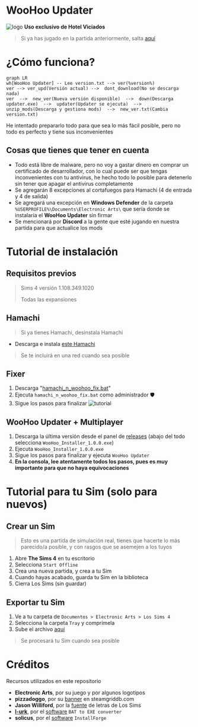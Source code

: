 ﻿# WooHoo Updater

![logo](https://imgur.com/fThyfZ7.png)
**Uso exclusivo de Hotel Viciados**

> Si ya has jugado en la partida anteriormente, salta [aquí](https://github.com/Hotel-Viciados/WooHoo-Updater?tab=readme-ov-file#woohoo-updater--multiplayer)

# ¿Cómo funciona?

```mermaid
graph LR
wh[WooHoo Updater] -- Lee version.txt --> ver(%version%)
ver --> ver_upd(Versión actual) -->  dont_download(No se descarga nada)
ver  -->  new_ver(Nueva versión disponible)  -->  down(Descarga updater.exe)  -->  updater(Updater se ejecuta)  -->  unzip_mods(Descarga y gestiona mods)  -->  new_ver.txt(Cambia version.txt)
```

He intentado prepararlo todo para que sea lo más fácil posible, pero no todo es perfecto y tiene sus inconvenientes

## Cosas que tienes que tener en cuenta

 - Todo está libre de malware, pero no voy a gastar dinero en comprar un certificado de desarrollador, con lo cual puede ser que tengas inconvenientes con tu antivirus, he hecho todo lo posible para detenerlo sin tener que apagar el antivirus completamente
 - Se agregarán 8 excepciones al cortafuegos para Hamachi (4 de entrada y 4 de salida)
 - Se agregará una excepción en **Windows Defender** de la carpeta `%USERPROFILE%\Documents\Electronic Arts\` que sería donde se instalaría el **WooHoo Updater** sin firmar
 - Se mencionará por **Discord** a la gente que esté jugando en nuestra partida para que actualice los mods

# Tutorial de instalación

## **Requisitos previos**

> Sims 4 versión 1.108.349.1020
> 
> Todas las expansiones

## **Hamachi**

> Si ya tienes Hamachi, desinstala Hamachi
 - Descarga e instala [este Hamachi](https://secure.logmein.com/hamachi/ih1.asp?lang=es&c=dkqd0kbkkwav0qzxaz7jgzvlq4ec4ubrxdkqy11o)
> Se te incluirá en una red cuando sea posible

## **Fixer**

 1. Descarga "[hamachi_n_woohoo_fix.bat](https://github.com/Hotel-Viciados/WooHoo-Updater/blob/main/first_init/hamachi_n_woohoo_fix.bat)"
 2. Ejecuta `hamachi_n_woohoo_fix.bat` como administrador 🛡️
 3. Sigue los pasos para finalizar
![tutorial](https://raw.githubusercontent.com/Hotel-Viciados/WooHoo-Updater/main/first_init/fix.gif)

## **WooHoo Updater + Multiplayer**

 1. Descarga la última versión desde el panel de [releases](https://github.com/Hotel-Viciados/WooHoo-Updater/releases) (abajo del todo selecciona `WooHoo_Installer_1.0.0.exe`)
 2. Ejecuta `WooHoo_Installer_1.0.0.exe`
 3. Sigue los pasos para finalizar y ejecuta `WooHoo Updater`
 4. **En la consola, lee atentamente todos los pasos, pues es muy importante para que no haya equivocaciones**

# Tutorial para tu Sim (solo para nuevos)

## Crear un Sim

> Esto es una partida de simulación real, tienes que hacerte lo más parecido/a posible, y con rasgos que se asemejen a los tuyos

 1. Abre **The Sims 4** en tu escritorio
 2. Selecciona `Start Offline`
 3. Crea una nueva partida, y crea a tu Sim
 4. Cuando hayas acabado, guarda tu Sim en la biblioteca
 5. Cierra Los Sims (sin guardar)

## Exportar tu Sim

 1. Ve a tu carpeta de `Documentos > Electronic Arts > Los Sims 4`
 2. Selecciona la carpeta `Tray` y comprímela
 3. Sube el archivo [aquí](https://form.jotform.com/242485937607064)

> Se procesará tu Sim cuando sea posible

# Créditos
Recursos utilizados en este repositorio

 - **Electronic Arts**, por su juego y por algunos logotipos
 - **pizzadoggo**, por su [banner](https://www.steamgriddb.com/grid/335142) en steamgriddb.com
 - **Jason Williford**, por la [fuente](https://dafontsfree.net/the-sims-sans-sc-bold-font-download.html) de letras de Los Sims
 - [**l-urk**](https://github.com/l-urk), por el [software](https://github.com/l-urk/Bat-To-Exe-Converter-64-Bit/releases) `BAT to EXE converter`
 - **solicus**, por el [software](https://installforge.net/) `InstallForge`
